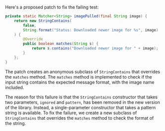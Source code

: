 Here's a proposed patch to fix the failing test:
```java
private static Matcher<String> imagePulled(final String image) {
    return new StringContains(
        false,
        String.format("Status: Downloaded newer image for %s", image)
    ) {
        @Override
        public boolean matches(String s) {
            return s.contains("Downloaded newer image for " + image);
        }
    };
}
```
The patch creates an anonymous subclass of `StringContains` that overrides the `matches` method. The `matches` method is implemented to check if the input string contains the expected message format, with the image name included.

The reason for this failure is that the `StringContains` constructor that takes two parameters, `ignored` and `pattern`, has been removed in the new version of the library. Instead, a single-parameter constructor that takes a pattern string is available. To fix the failure, we create a new subclass of `StringContains` that overrides the `matches` method to check the format of the string.